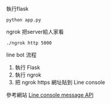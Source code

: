 執行flask
```
python app.py
```

ngrok 把server給人家看
```
./ngrok http 5000
```

line bot 流程
1. 執行 Flask
2. 執行 ngrok
3. 把 ngrok https 網址貼到 Line console

參考網站
[Line console message API](https://developers.line.me/en/)